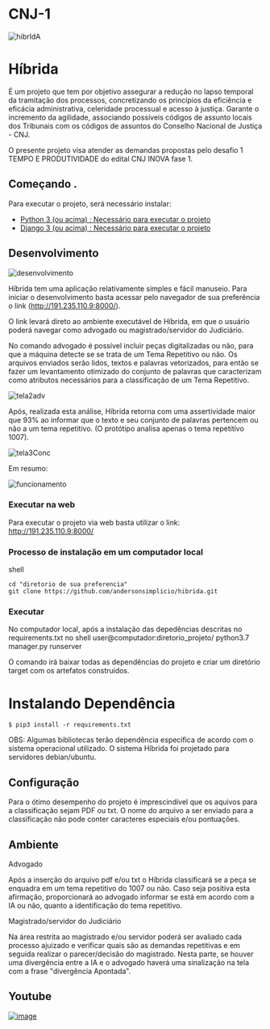 # CNJ-1

![hibrIdA](https://user-images.githubusercontent.com/37173966/96740018-cec57000-1396-11eb-8f6d-cb90afb63760.jpeg)


# Híbrida

É um projeto que tem por objetivo assegurar a redução no lapso temporal da tramitação dos processos, concretizando os princípios da eficiência e eficácia administrativa, celeridade processual e acesso à justiça. Garante o incremento da agilidade, associando possíveis códigos de assunto locais dos Tribunais com os códigos de assuntos do Conselho Nacional de Justiça - CNJ.

O presente projeto visa atender as demandas propostas pelo desafio 1 TEMPO E PRODUTIVIDADE do edital CNJ INOVA fase 1.


## Começando .

Para executar o projeto, será necessário instalar:

- [Python 3 (ou acima) : Necessário para executar o projeto](https://www.python.org/downloads)
- [Django 3 (ou acima) : Necessário para executar o projeto](https://www.djangoproject.com/download/)


## Desenvolvimento

![desenvolvimento](https://user-images.githubusercontent.com/25744353/96757803-4f429b80-13ac-11eb-8834-ffca3dc95cc9.jpeg)

Híbrida tem uma aplicação relativamente simples e fácil manuseio. Para iniciar o desenvolvimento basta acessar pelo navegador de sua preferência o link (http://191.235.110.9:8000/).

O link levará direto ao ambiente executável de Híbrida, em que o usuário poderá navegar como advogado ou magistrado/servidor do Judiciário.  

No comando advogado é possível incluir peças digitalizadas ou não, para que a máquina detecte se se trata de um Tema Repetitivo ou não. Os arquivos enviados serão lidos, textos e palavras vetorizados, para então se fazer um levantamento otimizado do conjunto de palavras que caracterizam como atributos necessários para a classificação de um Tema Repetitivo.

![tela2adv](https://user-images.githubusercontent.com/37173966/96637481-1c899c00-12f5-11eb-9ad3-a287a8b5bd69.png)

Após, realizada esta análise, Híbrida retorna com uma assertividade maior que 93% ao informar que o texto e seu conjunto de palavras pertencem ou não a um tema repetitivo. (O protótipo analisa apenas o tema repetitivo 1007).

![tela3Conc](https://user-images.githubusercontent.com/37173966/96638347-55764080-12f6-11eb-9efc-233c11ccece7.png)

Em resumo:

![funcionamento](https://user-images.githubusercontent.com/25744353/96758272-f293b080-13ac-11eb-86aa-576d2fef3ae3.jpeg)


### Executar na web

Para executar o projeto via web basta utilizar o link: http://191.235.110.9:8000/


### Processo de instalação em um computador local

shell

```
cd "diretorio de sua preferencia"
git clone https://github.com/andersonsimplicio/hibrida.git
```

### Executar

No computador local, após a instalação das depedências descritas no requirements.txt no shell
user@computador:diretorio_projeto/ python3.7 manager.py runserver


O comando irá baixar todas as dependências do projeto e criar um diretório target com os artefatos construídos.

# Instalando Dependência

```
$ pip3 install -r requirements.txt
```
OBS: Algumas bibliotecas terão dependência específica de acordo com o sistema operacional utilizado. O sistema Híbrida foi projetado para servidores debian/ubuntu.

## Configuração

Para o ótimo desempenho do projeto é imprescindível que os aquivos para a classificação sejam PDF ou txt. O nome do arquivo a ser enviado para a classificação não pode conter caracteres especiais e/ou pontuações. 

## Ambiente

Advogado

Após a inserção do arquivo pdf e/ou txt o Híbrida classificará se a peça se enquadra em um tema repetitivo do 1007 ou não. Caso seja positiva esta afirmação, proporcionará ao advogado informar se está em acordo com a IA ou não, quanto a identificação do tema repetitivo.

Magistrado/servidor do Judiciário

Na área restrita ao magistrado e/ou servidor poderá ser avaliado cada processo ajuizado e verificar quais são as demandas repetitivas e em seguida realizar o parecer/decisão do magistrado. Nesta parte, se houver uma divergência entre a IA e o advogado haverá uma sinalização na tela com a frase "divergência Apontada".

## Youtube
[![image](https://user-images.githubusercontent.com/25744353/96781107-56c16f00-13c3-11eb-87b3-a510e00d8fab.png)](http://www.youtube.com/watch?v=YOUTUBE_VIDEO_ID_HERE "Pitch Híbrida. 21/10/20")